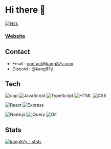 # Hi there 👋

[![Hits](https://hits.seeyoufarm.com/api/count/incr/badge.svg?url=https%3A%2F%2Fgithub.com%2Fkang87y&count_bg=%235174C7&title_bg=%231D47A9&icon=&icon_color=%23E7E7E7&title=hits&edge_flat=true)](https://hits.seeyoufarm.com)

### [Website](kang87y.com)

## Contact
- Email : [contact@kang87y.com](mailto:contact@kang87y.com)
- Discord : @kang87y
 
## Tech
![cpp](https://img.shields.io/badge/C++-00599C?style=for-the-badge&logo=c%2B%2B&logoColor=white)
![JavaScript](https://img.shields.io/badge/JavaScript-F7DF1E.svg?&style=for-the-badge&logo=javascript&logoColor=black)
![TypeScript](https://img.shields.io/badge/TypeScript-007ACC?style=for-the-badge&logo=typescript&logoColor=white)
![HTML](https://img.shields.io/badge/HTML-E34F26.svg?style=for-the-badge&logo=html5&logoColor=white)
![CSS](https://img.shields.io/badge/CSS-1572B6.svg?style=for-the-badge&logo=css3&logoColor=white)

![React](https://img.shields.io/badge/React-61DAFB.svg?&style=for-the-badge&logo=react&logoColor=black)
![Express](https://img.shields.io/badge/Express-black?style=for-the-badge&logo=express&logoColor=white)

![Node.js](https://img.shields.io/badge/Node.js_-43853D.svg?&style=for-the-badge&logo=node.js&logoColor=white)
![jQuery](https://img.shields.io/badge/jQuery-0769AD?style=for-the-badge&logo=jquery&logoColor=white)
![Git](https://img.shields.io/badge/git-F05033.svg?style=for-the-badge&logo=git&logoColor=white)

## Stats
[![kang87y - stats](https://github-readme-stats.vercel.app/api?username=kang87y&show_icons=true&include_all_commits=true&line_height=25&count_private=true&bg_color=30,5174C7,1D47A9&title_color=fff&text_color=fff&theme=nord&role=OWNER,ORGANIZATION_MEMBER,COLLABORATOR)](https://github.com/anuraghazra/github-readme-stats)
